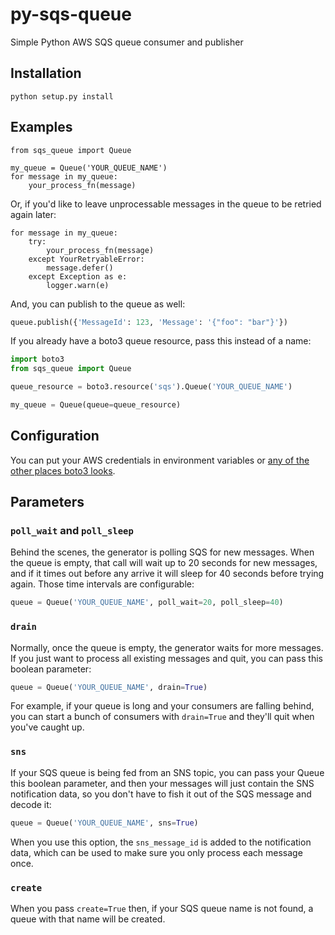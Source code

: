 # py-sqs-queue

Simple Python AWS SQS queue consumer and publisher

## Installation

`python setup.py install`

## Examples

    from sqs_queue import Queue

    my_queue = Queue('YOUR_QUEUE_NAME')
    for message in my_queue:
        your_process_fn(message)

Or, if you'd like to leave unprocessable messages in the queue to be retried again later:

    for message in my_queue:
        try:
            your_process_fn(message)
        except YourRetryableError:
            message.defer()
        except Exception as e:
            logger.warn(e)

And, you can publish to the queue as well:

```py
queue.publish({'MessageId': 123, 'Message': '{"foo": "bar"}'})
```

If you already have a boto3 queue resource, pass this instead of a name:

```py
import boto3
from sqs_queue import Queue

queue_resource = boto3.resource('sqs').Queue('YOUR_QUEUE_NAME')

my_queue = Queue(queue=queue_resource)
```

## Configuration

You can put your AWS credentials in environment variables or [any of the other places boto3 looks](https://boto3.amazonaws.com/v1/documentation/api/latest/guide/configuration.html).

## Parameters


### `poll_wait` and `poll_sleep`

Behind the scenes, the generator is polling SQS for new messages. When the queue is empty, that
call will wait up to 20 seconds for new messages, and if it times out before any arrive it will
sleep for 40 seconds before trying again. Those time intervals are configurable:

```py
queue = Queue('YOUR_QUEUE_NAME', poll_wait=20, poll_sleep=40)
```

### `drain`

Normally, once the queue is empty, the generator waits for more messages. If you just want to process all existing messages and quit, you can pass this boolean parameter:

```py
queue = Queue('YOUR_QUEUE_NAME', drain=True)
```

For example, if your queue is long and your consumers are falling behind, you can start a bunch of consumers with `drain=True` and they'll quit when you've caught up.

### `sns`

If your SQS queue is being fed from an SNS topic, you can pass your Queue this boolean parameter, and then your messages will just contain the SNS notification data, so you don't have to fish it out of the SQS message and decode it:

```py
queue = Queue('YOUR_QUEUE_NAME', sns=True)
```
When you use this option, the `sns_message_id` is added to the notification data, which can be used to make sure you only process each message once.

### `create`

When you pass `create=True` then, if your SQS queue name is not found, a queue with that name will be created.
